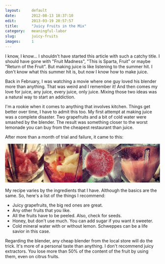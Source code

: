 ```yaml
---
layout:     default
date:       2012-08-13 18:37:10
edit:       2013-03-19 20:57:57
title:      "Juicy Fruits in the Mix"
category:   meaningful-labor
slug:       juicy-fruits
images:     1
---
```


I know, I know… I shouldn't have started this article with such a catchy title. I should have gone with "Fruit Madness", "This is Sparta, Fruit" or maybe "Return of the Fruit". But making juice is like listening to the summer hit. I don't know what this summer hit is, but now I know how to make juice.

Back in February, I was watching a movie where one guy loved his blender more than anything. That was weird and I remember it! And then comes my love for juice, any juice, every juice, only juice. Mixing those two ideas was a natural way to start an addiction.

I'm a rookie when it comes to anything that involves kitchen. Things get better over time, I have to admit this too. My first attempt at making juice was a complete disaster. Two grapefruits  and a bit of cold water were smashed by the blender. The result was something closer to the worst lemonade you can buy from the cheapest restaurant than juice.

After more than a month of trial and failure, it came to this:

**![Fruits blending machine](/images/mix.jpg)**

My recipe varies by the ingredients that I have. Although the basics are the same. So, here's a list of the things I recommend:

* Juicy grapefruits, the big red ones are great.
* Any other fruits that you like.
* All the fruits have to be peeled. Also, check for seeds.
* Honey, but don't use much. You can add sugar if you want it sweeter.
* Cold mineral water with or without lemon. Schweppes can be a life savior in this case.

Regarding the blender, any cheap blender from the local store will do the trick. It's more of a personal taste than anything. I don't recommend juicy extractors. You lose more than 50% of the content of the fruit by using them, even on citrus fruits.

